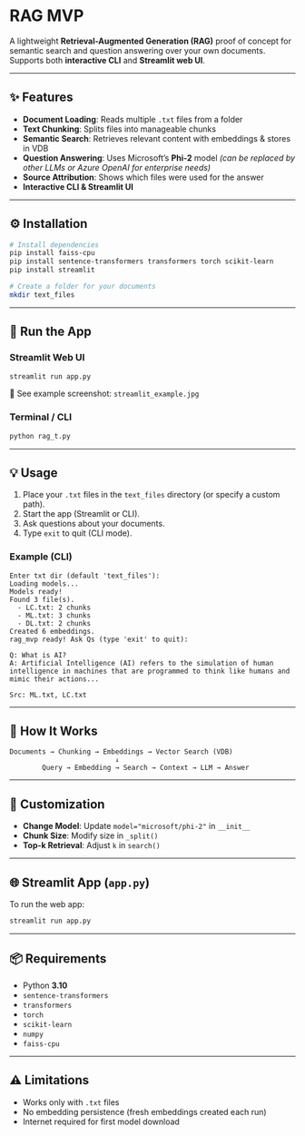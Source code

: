 # RAG MVP

A lightweight **Retrieval-Augmented Generation (RAG)** proof of concept for semantic search and question answering over your own documents.  
Supports both **interactive CLI** and **Streamlit web UI**.

---

## ✨ Features
- **Document Loading**: Reads multiple `.txt` files from a folder  
- **Text Chunking**: Splits files into manageable chunks  
- **Semantic Search**: Retrieves relevant content with embeddings & stores in VDB  
- **Question Answering**: Uses Microsoft’s **Phi-2** model *(can be replaced by other LLMs or Azure OpenAI for enterprise needs)*  
- **Source Attribution**: Shows which files were used for the answer  
- **Interactive CLI & Streamlit UI**

---

## ⚙️ Installation

```bash
# Install dependencies
pip install faiss-cpu
pip install sentence-transformers transformers torch scikit-learn
pip install streamlit

# Create a folder for your documents
mkdir text_files
```

---

## 🚀 Run the App

### Streamlit Web UI
```bash
streamlit run app.py
```
📸 See example screenshot: `streamlit_example.jpg`

### Terminal / CLI
```bash
python rag_t.py
```

---

## 💡 Usage

1. Place your `.txt` files in the `text_files` directory (or specify a custom path).  
2. Start the app (Streamlit or CLI).  
3. Ask questions about your documents.  
4. Type `exit` to quit (CLI mode).

### Example (CLI)
```
Enter txt dir (default 'text_files'): 
Loading models...
Models ready!
Found 3 file(s).
  - LC.txt: 2 chunks
  - ML.txt: 3 chunks
  - DL.txt: 2 chunks
Created 6 embeddings.
rag_mvp ready! Ask Qs (type 'exit' to quit):

Q: What is AI?
A: Artificial Intelligence (AI) refers to the simulation of human intelligence in machines that are programmed to think like humans and mimic their actions...

Src: ML.txt, LC.txt
```

---

## 🔎 How It Works

```
Documents → Chunking → Embeddings → Vector Search (VDB)
                          ↓
        Query → Embedding → Search → Context → LLM → Answer
```

---

## 🔧 Customization

- **Change Model**: Update `model="microsoft/phi-2"` in `__init__`  
- **Chunk Size**: Modify size in `_split()`  
- **Top-k Retrieval**: Adjust `k` in `search()`  

---

## 🌐 Streamlit App (`app.py`)

To run the web app:
```bash
streamlit run app.py
```

---

## 📦 Requirements
- Python **3.10**  
- `sentence-transformers`  
- `transformers`  
- `torch`  
- `scikit-learn`  
- `numpy`  
- `faiss-cpu`

---

## ⚠️ Limitations
- Works only with `.txt` files  
- No embedding persistence (fresh embeddings created each run)  
- Internet required for first model download  
